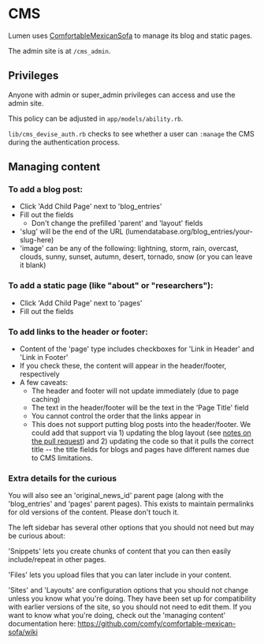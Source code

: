 # CMS

Lumen uses [ComfortableMexicanSofa](https://github.com/comfy/comfortable-mexican-sofa/) to manage its blog and static pages.

The admin site is at `/cms_admin`.

## Privileges
Anyone with admin or super_admin privileges can access and use the admin site.

This policy can be adjusted in `app/models/ability.rb`.

`lib/cms_devise_auth.rb` checks to see whether a user can `:manage` the CMS
during the authentication process.

## Managing content

### To add a blog post:
* Click 'Add Child Page' next to 'blog_entries'
* Fill out the fields
  * Don't change the prefilled 'parent' and 'layout' fields
* 'slug' will be the end of the URL (lumendatabase.org/blog_entries/your-slug-here)
* 'image' can be any of the following: lightning, storm, rain, overcast, clouds, sunny, sunset, autumn, desert, tornado, snow (or you can leave it blank)

### To add a static page (like "about" or "researchers"):
* Click 'Add Child Page' next to 'pages'
* Fill out the fields

### To add links to the header or footer:
* Content of the 'page' type includes checkboxes for 'Link in Header' and 'Link in Footer'
* If you check these, the content will appear in the header/footer, respectively
* A few caveats:
  - The header and footer will not update immediately (due to page caching)
  - The text in the header/footer will be the text in the 'Page Title' field
  - You cannot control the order that the links appear in
  - This does not support putting blog posts into the header/footer. We could add that support via 1) updating the blog layout (see [notes on the pull request](https://github.com/berkmancenter/lumendatabase/pull/596)) and 2) updating the code so that it pulls the correct title -- the title fields for blogs and pages have different names due to CMS limitations.

### Extra details for the curious
You will also see an 'original_news_id' parent page (along with the 'blog_entries' and 'pages' parent pages). This exists to maintain permalinks for old versions of the content. Please don't touch it.

The left sidebar has several other options that you should not need but may be curious about:

'Snippets' lets you create chunks of content that you can then easily include/repeat in other pages.

'Files' lets you upload files that you can later include in your content.

'Sites' and 'Layouts' are configuration options that you should not change unless you know what you're doing. They have been set up for compatibility with earlier versions of the site, so you should not need to edit them. If you want to know what you're doing, check out the 'managing content' documentation here: https://github.com/comfy/comfortable-mexican-sofa/wiki
